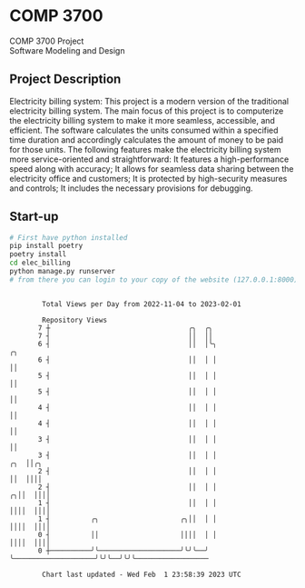 # COMP 3700
COMP 3700 Project  
Software Modeling and Design
## Project Description
Electricity billing system: This project is a modern version of the traditional electricity billing system. The main focus of this project is to computerize the electricity billing system to make it more seamless, accessible, and efficient. The software calculates the units consumed within a specified time duration and accordingly calculates the amount of money to be paid for those units. The following features make the electricity billing system more service-oriented and straightforward: It features a high-performance speed along with accuracy; It allows for seamless data sharing between the electricity office and customers; It is protected by high-security measures and controls; It includes the necessary provisions for debugging.

## Start-up
```bash
# First have python installed
pip install poetry
poetry install
cd elec_billing
python manage.py runserver
# from there you can login to your copy of the website (127.0.0.1:8000), default creds are admin/admin
```

```

        Total Views per Day from 2022-11-04 to 2023-02-01

        Repository Views
       7 ┼                                  ╭╮  ╭╮
       7 ┤                                  ││  ││
       6 ┤                                  ││  │╰╮                          ╭╮
       6 ┤                                  ││  │ │                          ││
       5 ┤                                  ││  │ │                          ││
       5 ┤                                  ││  │ │                          ││
       4 ┤                                  ││  │ │                          ││
       4 ┤                                  ││  │ │                          ││
       3 ┤                                  ││  │ │                          ││
       3 ┤                                  ││  │ │                      ╭╮  ││╭╮
       2 ┤                                  ││  │ │                      ││  ││││
       2 ┤                                  ││  │ │                    ╭╮││  ││││
       1 ┤                                  ││  │ │                    ││││  ││││
       1 ┤          ╭╮                    ╭╮││  │ │                    ││││  ││││
       0 ┤          ││                    ││││  │ │                    ││││  ││││
       0 ┼──────────╯╰────────────────────╯╰╯╰──╯ ╰────────────────────╯╰╯╰──╯╰╯╰──────────────────

        Chart last updated - Wed Feb  1 23:58:39 2023 UTC
        
```
